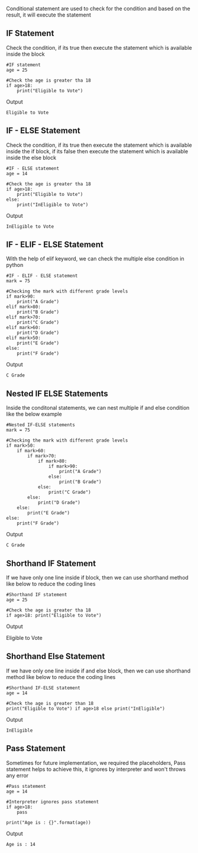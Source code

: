 Conditional statement are used to check for the condition and based on the result, it will execute the statement

## **IF Statement**
Check the condition, if its true then execute the statement which is available inside the block

    #IF statement
    age = 25

    #Check the age is greater tha 18
    if age>18:
        print("Eligible to Vote")

 Output

    Eligible to Vote

## **IF - ELSE Statement**
Check the condition, if its true then execute the statement which is available inside the if block, if its false then execute the statement which is available inside the else block

    #IF - ELSE statement
    age = 14

    #Check the age is greater tha 18
    if age>18:
        print("Eligible to Vote")
    else:
        print("InEligible to Vote")

 Output

    InEligible to Vote

## **IF - ELIF - ELSE Statement**
With the help of elif keyword, we can check the multiple else condition in python

    #IF - ELIF - ELSE statement
    mark = 75

    #Checking the mark with different grade levels
    if mark>90:
        print("A Grade")
    elif mark>80:
        print("B Grade")
    elif mark>70:
        print("C Grade")
    elif mark>60:
        print("D Grade")
    elif mark>50:
        print("E Grade")
    else:
        print("F Grade")

 Output

    C Grade

## **Nested IF ELSE Statements**
Inside the conditonal statements, we can nest multiple if and else condition like the below example

    #Nested IF-ELSE statements
    mark = 75

    #Checking the mark with different grade levels
    if mark>50:
        if mark>60:
            if mark>70:
                if mark>80:
                    if mark>90:
                        print("A Grade")
                    else:
                        print("B Grade")
                else:
                    print("C Grade")
            else:
                print("D Grade")
        else:
            print("E Grade")
    else:
        print("F Grade")

 Output

    C Grade

## **Shorthand IF Statement**
If we have only one line inside if block, then we can use shorthand method like below to reduce the coding lines

    #Shorthand IF statement
    age = 25

    #Check the age is greater tha 18
    if age>18: print("Eligible to Vote")

 Output

   Eligible to Vote

## **Shorthand Else Statement**
If we have only one line inside if and else block, then we can use shorthand method like below to reduce the coding lines

    #Shorthand IF-ELSE statement
    age = 14

    #Check the age is greater than 18
    print("Eligible to Vote") if age>18 else print("InEligible")

 Output

    InEligible

## **Pass Statement**
Sometimes for future implementation, we required the placeholders, Pass statement helps to achieve this, it ignores by interpreter and won't throws any error

    #Pass statement
    age = 14

    #Interpreter ignores pass statement
    if age>18:
        pass

    print("Age is : {}".format(age))

 Output

    Age is : 14